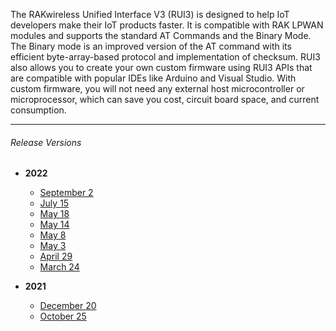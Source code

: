 <rk-head img="/assets/images/release-notes/rui.png"></rk-head>



The RAKwireless Unified Interface V3 (RUI3) is designed to help IoT developers make their IoT products faster. It is compatible with RAK LPWAN modules and supports the standard AT Commands and the Binary Mode. The Binary mode is an improved version of the AT command with its efficient byte-array-based protocol and implementation of checksum. RUI3 also allows you to create your own custom firmware using RUI3 APIs that are compatible with popular IDEs like Arduino and Visual Studio. With custom firmware, you will not need any external host microcontroller or microprocessor, which can save you cost, circuit board space, and current consumption.

---

###### Release Versions


- <b> 2022 </b>
    - [September 2](/Release-Notes/RUI/2022/September-2/)
    - [July 15](/Release-Notes/RUI/2022/July-15/)
    - [May 18](/Release-Notes/RUI/2022/May-18/)
    - [May 14](/Release-Notes/RUI/2022/May-14/)
    - [May 8](/Release-Notes/RUI/2022/May-8/)
    - [May 3](/Release-Notes/RUI/2022/May-3/)
    - [April 29](/Release-Notes/RUI/2022/April-29/)
    - [March 24](/Release-Notes/RUI/2022/March-24/)


- <b> 2021 </b>
    - [December 20](/Release-Notes/RUI/2021/December-20/)
    - [October 25](/Release-Notes/RUI/2021/October-25/)
